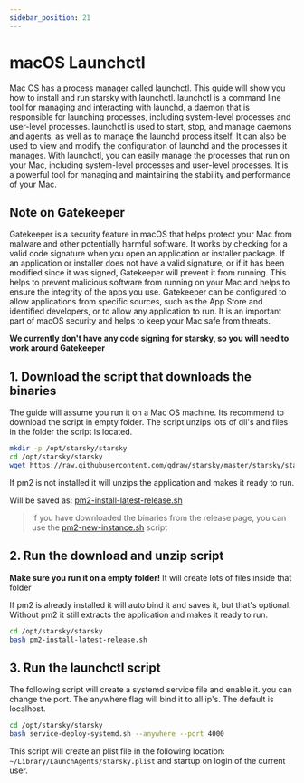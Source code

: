 ```yaml
---
sidebar_position: 21
---
```


# macOS Launchctl
Mac OS has a process manager called launchctl. 
This guide will show you how to install and run starsky with launchctl.
launchctl is a command line tool for managing and interacting with launchd,
a daemon that is responsible for launching processes, including system-level processes
and user-level processes. launchctl is used to start, stop, and manage daemons and agents, 
as well as to manage the launchd process itself.
It can also be used to view and modify the configuration of launchd and the processes it manages.
With launchctl, you can easily manage the processes that run on your Mac, 
including system-level processes and user-level processes.
It is a powerful tool for managing and maintaining the stability and performance of your Mac.

## Note on Gatekeeper
Gatekeeper is a security feature in macOS that helps protect your Mac
from malware and other potentially harmful software. 
It works by checking for a valid code signature when you open an application or 
installer package. If an application or installer does not have a valid signature, 
or if it has been modified since it was signed, Gatekeeper will prevent it from running. 
This helps to prevent malicious software from running on your Mac and helps to ensure the 
integrity of the apps you use. 
Gatekeeper can be configured to allow applications from specific sources, 
such as the App Store and identified developers, or to allow any application to run. 
It is an important part of macOS security and helps to keep your Mac safe from threats.

**We currently don't have any code signing for starsky, so you will need to work around Gatekeeper**

## 1. Download the script that downloads the binaries

The guide will assume you run it on a Mac OS machine.
Its recommend to download the script in empty folder.
The script unzips lots of dll's and files in the folder the script is located.

```bash
mkdir -p /opt/starsky/starsky
cd /opt/starsky/starsky
wget https://raw.githubusercontent.com/qdraw/starsky/master/starsky/starsky/pm2-install-latest-release.sh
```

If pm2 is not installed it will unzips the application and makes it ready to run.

Will be saved as: [pm2-install-latest-release.sh](https://raw.githubusercontent.com/qdraw/starsky/master/starsky/starsky/pm2-install-latest-release.sh)

> If you have downloaded the binaries from the release page, you can use the [pm2-new-instance.sh](https://raw.githubusercontent.com/qdraw/starsky/master/starsky/starsky/pm2-new-instance.sh) script

## 2. Run the download and unzip script

**Make sure you run it on a empty folder!**
It will create lots of files inside that folder

If pm2 is already installed it will auto bind it and saves it, but that's optional.
Without pm2 it still extracts the application and makes it ready to run.

```bash
cd /opt/starsky/starsky
bash pm2-install-latest-release.sh
```

## 3. Run the launchctl script

The following script will create a systemd service file and enable it.
you can change the port. The anywhere flag will bind it to all ip's. The default is localhost.

```bash
cd /opt/starsky/starsky
bash service-deploy-systemd.sh --anywhere --port 4000
```

This script will create an plist file in the following location:
`~/Library/LaunchAgents/starsky.plist`
and startup on login of the current user.

